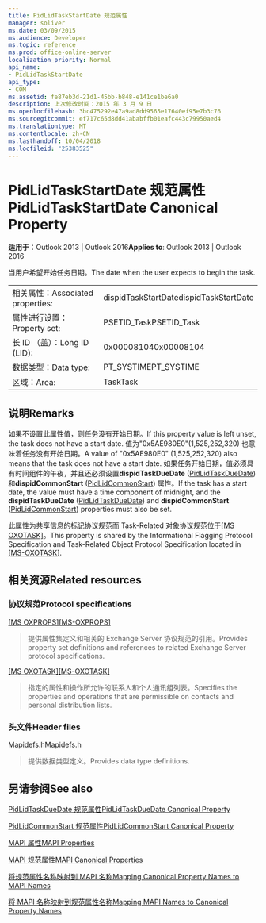 ```yaml
---
title: PidLidTaskStartDate 规范属性
manager: soliver
ms.date: 03/09/2015
ms.audience: Developer
ms.topic: reference
ms.prod: office-online-server
localization_priority: Normal
api_name:
- PidLidTaskStartDate
api_type:
- COM
ms.assetid: fe87eb3d-21d1-45bb-b848-e141ce1be6a0
description: 上次修改时间：2015 年 3 月 9 日
ms.openlocfilehash: 3bc475292e47a9ad8dd9565e17640ef95e7b3c76
ms.sourcegitcommit: ef717c65d8dd41ababffb01eafc443c79950aed4
ms.translationtype: MT
ms.contentlocale: zh-CN
ms.lasthandoff: 10/04/2018
ms.locfileid: "25383525"
---
```

# <a name="pidlidtaskstartdate-canonical-property"></a><span data-ttu-id="ba644-103">PidLidTaskStartDate 规范属性</span><span class="sxs-lookup"><span data-stu-id="ba644-103">PidLidTaskStartDate Canonical Property</span></span>

  
  
<span data-ttu-id="ba644-104">**适用于**：Outlook 2013 | Outlook 2016</span><span class="sxs-lookup"><span data-stu-id="ba644-104">**Applies to**: Outlook 2013 | Outlook 2016</span></span> 
  
<span data-ttu-id="ba644-105">当用户希望开始任务日期。</span><span class="sxs-lookup"><span data-stu-id="ba644-105">The date when the user expects to begin the task.</span></span>
  
|||
|:-----|:-----|
|<span data-ttu-id="ba644-106">相关属性：</span><span class="sxs-lookup"><span data-stu-id="ba644-106">Associated properties:</span></span>  <br/> |<span data-ttu-id="ba644-107">dispidTaskStartDate</span><span class="sxs-lookup"><span data-stu-id="ba644-107">dispidTaskStartDate</span></span>  <br/> |
|<span data-ttu-id="ba644-108">属性进行设置：</span><span class="sxs-lookup"><span data-stu-id="ba644-108">Property set:</span></span>  <br/> |<span data-ttu-id="ba644-109">PSETID_Task</span><span class="sxs-lookup"><span data-stu-id="ba644-109">PSETID_Task</span></span>  <br/> |
|<span data-ttu-id="ba644-110">长 ID （盖）：</span><span class="sxs-lookup"><span data-stu-id="ba644-110">Long ID (LID):</span></span>  <br/> |<span data-ttu-id="ba644-111">0x00008104</span><span class="sxs-lookup"><span data-stu-id="ba644-111">0x00008104</span></span>  <br/> |
|<span data-ttu-id="ba644-112">数据类型：</span><span class="sxs-lookup"><span data-stu-id="ba644-112">Data type:</span></span>  <br/> |<span data-ttu-id="ba644-113">PT_SYSTIME</span><span class="sxs-lookup"><span data-stu-id="ba644-113">PT_SYSTIME</span></span>  <br/> |
|<span data-ttu-id="ba644-114">区域：</span><span class="sxs-lookup"><span data-stu-id="ba644-114">Area:</span></span>  <br/> |<span data-ttu-id="ba644-115">Task</span><span class="sxs-lookup"><span data-stu-id="ba644-115">Task</span></span>  <br/> |
   
## <a name="remarks"></a><span data-ttu-id="ba644-116">说明</span><span class="sxs-lookup"><span data-stu-id="ba644-116">Remarks</span></span>

<span data-ttu-id="ba644-117">如果不设置此属性值，则任务没有开始日期。</span><span class="sxs-lookup"><span data-stu-id="ba644-117">If this property value is left unset, the task does not have a start date.</span></span> <span data-ttu-id="ba644-118">值为"0x5AE980E0"(1,525,252,320) 也意味着任务没有开始日期。</span><span class="sxs-lookup"><span data-stu-id="ba644-118">A value of "0x5AE980E0" (1,525,252,320) also means that the task does not have a start date.</span></span> <span data-ttu-id="ba644-119">如果任务开始日期，值必须具有时间组件的午夜，并且还必须设置**dispidTaskDueDate** ([PidLidTaskDueDate](pidlidtaskduedate-canonical-property.md)) 和**dispidCommonStart** ([PidLidCommonStart](pidlidcommonstart-canonical-property.md)) 属性。</span><span class="sxs-lookup"><span data-stu-id="ba644-119">If the task has a start date, the value must have a time component of midnight, and the **dispidTaskDueDate** ([PidLidTaskDueDate](pidlidtaskduedate-canonical-property.md)) and **dispidCommonStart** ([PidLidCommonStart](pidlidcommonstart-canonical-property.md)) properties must also be set.</span></span>
  
<span data-ttu-id="ba644-120">此属性为共享信息的标记协议规范而 Task-Related 对象协议规范位于[[MS OXOTASK]](https://msdn.microsoft.com/library/55600ec0-6195-4730-8436-59c7931ef27e%28Office.15%29.aspx)。</span><span class="sxs-lookup"><span data-stu-id="ba644-120">This property is shared by the Informational Flagging Protocol Specification and Task-Related Object Protocol Specification located in [[MS-OXOTASK]](https://msdn.microsoft.com/library/55600ec0-6195-4730-8436-59c7931ef27e%28Office.15%29.aspx).</span></span>
  
## <a name="related-resources"></a><span data-ttu-id="ba644-121">相关资源</span><span class="sxs-lookup"><span data-stu-id="ba644-121">Related resources</span></span>

### <a name="protocol-specifications"></a><span data-ttu-id="ba644-122">协议规范</span><span class="sxs-lookup"><span data-stu-id="ba644-122">Protocol specifications</span></span>

<span data-ttu-id="ba644-123">[[MS OXPROPS]](https://msdn.microsoft.com/library/f6ab1613-aefe-447d-a49c-18217230b148%28Office.15%29.aspx)</span><span class="sxs-lookup"><span data-stu-id="ba644-123">[[MS-OXPROPS]](https://msdn.microsoft.com/library/f6ab1613-aefe-447d-a49c-18217230b148%28Office.15%29.aspx)</span></span>
  
> <span data-ttu-id="ba644-124">提供属性集定义和相关的 Exchange Server 协议规范的引用。</span><span class="sxs-lookup"><span data-stu-id="ba644-124">Provides property set definitions and references to related Exchange Server protocol specifications.</span></span>
    
<span data-ttu-id="ba644-125">[[MS OXOTASK]](https://msdn.microsoft.com/library/55600ec0-6195-4730-8436-59c7931ef27e%28Office.15%29.aspx)</span><span class="sxs-lookup"><span data-stu-id="ba644-125">[[MS-OXOTASK]](https://msdn.microsoft.com/library/55600ec0-6195-4730-8436-59c7931ef27e%28Office.15%29.aspx)</span></span>
  
> <span data-ttu-id="ba644-126">指定的属性和操作所允许的联系人和个人通讯组列表。</span><span class="sxs-lookup"><span data-stu-id="ba644-126">Specifies the properties and operations that are permissible on contacts and personal distribution lists.</span></span>
    
### <a name="header-files"></a><span data-ttu-id="ba644-127">头文件</span><span class="sxs-lookup"><span data-stu-id="ba644-127">Header files</span></span>

<span data-ttu-id="ba644-128">Mapidefs.h</span><span class="sxs-lookup"><span data-stu-id="ba644-128">Mapidefs.h</span></span>
  
> <span data-ttu-id="ba644-129">提供数据类型定义。</span><span class="sxs-lookup"><span data-stu-id="ba644-129">Provides data type definitions.</span></span>
    
## <a name="see-also"></a><span data-ttu-id="ba644-130">另请参阅</span><span class="sxs-lookup"><span data-stu-id="ba644-130">See also</span></span>



[<span data-ttu-id="ba644-131">PidLidTaskDueDate 规范属性</span><span class="sxs-lookup"><span data-stu-id="ba644-131">PidLidTaskDueDate Canonical Property</span></span>](pidlidtaskduedate-canonical-property.md)
  
[<span data-ttu-id="ba644-132">PidLidCommonStart 规范属性</span><span class="sxs-lookup"><span data-stu-id="ba644-132">PidLidCommonStart Canonical Property</span></span>](pidlidcommonstart-canonical-property.md)


[<span data-ttu-id="ba644-133">MAPI 属性</span><span class="sxs-lookup"><span data-stu-id="ba644-133">MAPI Properties</span></span>](mapi-properties.md)
  
[<span data-ttu-id="ba644-134">MAPI 规范属性</span><span class="sxs-lookup"><span data-stu-id="ba644-134">MAPI Canonical Properties</span></span>](mapi-canonical-properties.md)
  
[<span data-ttu-id="ba644-135">将规范属性名称映射到 MAPI 名称</span><span class="sxs-lookup"><span data-stu-id="ba644-135">Mapping Canonical Property Names to MAPI Names</span></span>](mapping-canonical-property-names-to-mapi-names.md)
  
[<span data-ttu-id="ba644-136">将 MAPI 名称映射到规范属性名称</span><span class="sxs-lookup"><span data-stu-id="ba644-136">Mapping MAPI Names to Canonical Property Names</span></span>](mapping-mapi-names-to-canonical-property-names.md)

